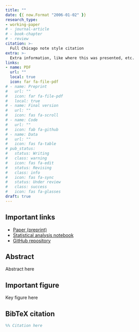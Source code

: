 ```yaml
---
title: ""
date: {{ now.Format "2006-01-02" }}
research_type: 
- working-paper
# - journal-article
# - book-chapter
# - review
citation: >-
  Full Chicago note style citation
extra: >-
  Extra information, like where this was presented, etc.
links:
- name: PDF
  url: ""
  local: true
  icon: far fa-file-pdf
# - name: Preprint
#   url: ""
#   icon: far fa-file-pdf
#   local: true
# - name: Final version
#   url: ""
#   icon: fas fa-scroll
# - name: Code
#   url: ""
#   icon: fab fa-github
# - name: Data
#   url: ""
#   icon: fas fa-table
# pub_status: 
#   status: Writing
#   class: warning
#   icon: fas fa-edit
#   status: Revising
#   class: info
#   icon: fas fa-sync
#   status: Under review
#   class: success
#   icon: fas fa-glasses
draft: true
---
```


## Important links

- [Paper (preprint)](#)
- [Statistical analysis notebook](#)
- [GitHub repository](#)

## Abstract

Abstract here


## Important figure

Key figure here


## BibTeX citation

```bibtex
%% Citation here
```
